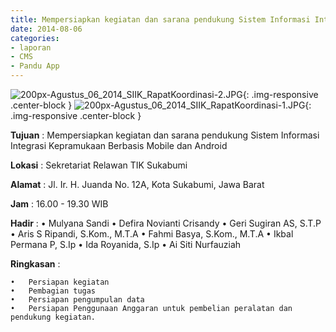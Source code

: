 ```yaml
---
title: Mempersiapkan kegiatan dan sarana pendukung Sistem Informasi Integrasi Kepramukaan Berbasis Mobile dan Android
date: 2014-08-06
categories:
- laporan
- CMS
- Pandu App
---
```


![200px-Agustus_06_2014_SIIK_RapatKoordinasi-2.JPG](/uploads/200px-Agustus_06_2014_SIIK_RapatKoordinasi-2.JPG){: .img-responsive .center-block }
![200px-Agustus_06_2014_SIIK_RapatKoordinasi-1.JPG](/uploads/200px-Agustus_06_2014_SIIK_RapatKoordinasi-1.JPG){: .img-responsive .center-block }

**Tujuan** : Mempersiapkan kegiatan dan sarana pendukung Sistem Informasi Integrasi Kepramukaan Berbasis Mobile dan Android

**Lokasi** : Sekretariat Relawan TIK Sukabumi

**Alamat** : Jl. Ir. H. Juanda No. 12A, Kota Sukabumi, Jawa Barat

**Jam** : 16.00 - 19.30 WIB

**Hadir** : 
	•	Mulyana Sandi
	•	Defira Novianti Crisandy
	•	Geri Sugiran AS, S.T.P
	•	Aris S Ripandi, S.Kom., M.T.A
	•	Fahmi Basya, S.Kom., M.T.A
	•	Ikbal Permana P, S.Ip
	•	Ida Royanida, S.Ip
	•	Ai Siti Nurfauziah

**Ringkasan** : 

	•	Persiapan kegiatan
	•	Pembagian tugas
	•	Persiapan pengumpulan data
	•	Persiapan Penggunaan Anggaran untuk pembelian peralatan dan pendukung kegiatan.
